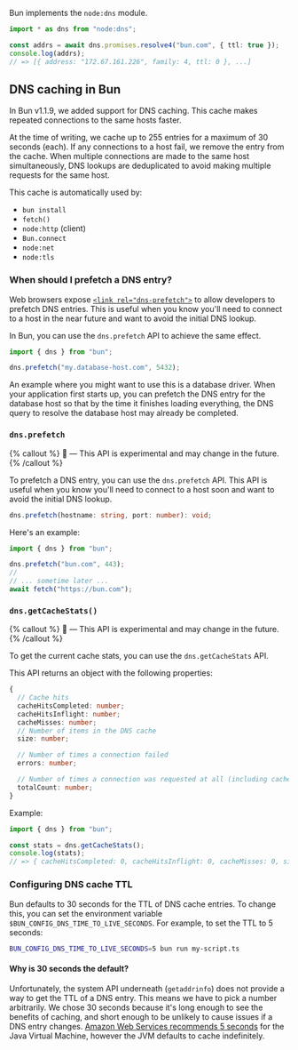 Bun implements the `node:dns` module.

```ts
import * as dns from "node:dns";

const addrs = await dns.promises.resolve4("bun.com", { ttl: true });
console.log(addrs);
// => [{ address: "172.67.161.226", family: 4, ttl: 0 }, ...]
```

## DNS caching in Bun

In Bun v1.1.9, we added support for DNS caching. This cache makes repeated connections to the same hosts faster.

At the time of writing, we cache up to 255 entries for a maximum of 30 seconds (each). If any connections to a host fail, we remove the entry from the cache. When multiple connections are made to the same host simultaneously, DNS lookups are deduplicated to avoid making multiple requests for the same host.

This cache is automatically used by:

- `bun install`
- `fetch()`
- `node:http` (client)
- `Bun.connect`
- `node:net`
- `node:tls`

### When should I prefetch a DNS entry?

Web browsers expose [`<link rel="dns-prefetch">`](https://developer.mozilla.org/en-US/docs/Web/Performance/dns-prefetch) to allow developers to prefetch DNS entries. This is useful when you know you'll need to connect to a host in the near future and want to avoid the initial DNS lookup.

In Bun, you can use the `dns.prefetch` API to achieve the same effect.

```ts
import { dns } from "bun";

dns.prefetch("my.database-host.com", 5432);
```

An example where you might want to use this is a database driver. When your application first starts up, you can prefetch the DNS entry for the database host so that by the time it finishes loading everything, the DNS query to resolve the database host may already be completed.

### `dns.prefetch`

{% callout %}
**🚧** — This API is experimental and may change in the future.
{% /callout %}

To prefetch a DNS entry, you can use the `dns.prefetch` API. This API is useful when you know you'll need to connect to a host soon and want to avoid the initial DNS lookup.

```ts
dns.prefetch(hostname: string, port: number): void;
```

Here's an example:

```ts
import { dns } from "bun";

dns.prefetch("bun.com", 443);
//
// ... sometime later ...
await fetch("https://bun.com");
```

### `dns.getCacheStats()`

{% callout %}
**🚧** — This API is experimental and may change in the future.
{% /callout %}

To get the current cache stats, you can use the `dns.getCacheStats` API.

This API returns an object with the following properties:

```ts
{
  // Cache hits
  cacheHitsCompleted: number;
  cacheHitsInflight: number;
  cacheMisses: number;
  // Number of items in the DNS cache
  size: number;

  // Number of times a connection failed
  errors: number;

  // Number of times a connection was requested at all (including cache hits and misses)
  totalCount: number;
}
```

Example:

```ts
import { dns } from "bun";

const stats = dns.getCacheStats();
console.log(stats);
// => { cacheHitsCompleted: 0, cacheHitsInflight: 0, cacheMisses: 0, size: 0, errors: 0, totalCount: 0 }
```

### Configuring DNS cache TTL

Bun defaults to 30 seconds for the TTL of DNS cache entries. To change this, you can set the environment variable `$BUN_CONFIG_DNS_TIME_TO_LIVE_SECONDS`. For example, to set the TTL to 5 seconds:

```sh
BUN_CONFIG_DNS_TIME_TO_LIVE_SECONDS=5 bun run my-script.ts
```

#### Why is 30 seconds the default?

Unfortunately, the system API underneath (`getaddrinfo`) does not provide a way to get the TTL of a DNS entry. This means we have to pick a number arbitrarily. We chose 30 seconds because it's long enough to see the benefits of caching, and short enough to be unlikely to cause issues if a DNS entry changes. [Amazon Web Services recommends 5 seconds](https://docs.aws.amazon.com/sdk-for-java/v1/developer-guide/jvm-ttl-dns.html) for the Java Virtual Machine, however the JVM defaults to cache indefinitely.
